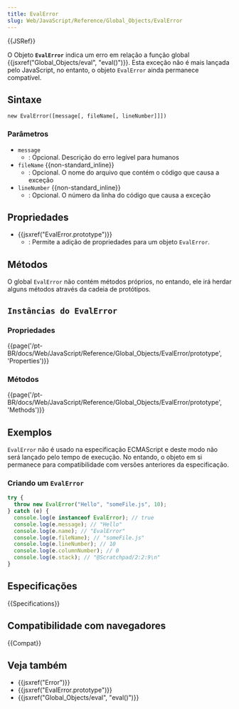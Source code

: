 ```yaml
---
title: EvalError
slug: Web/JavaScript/Reference/Global_Objects/EvalError
---
```


{{JSRef}}

O Objeto **`EvalError`** indica um erro em relação a função global {{jsxref("Global_Objects/eval", "eval()")}}. Esta exceção não é mais lançada pelo JavaScript, no entanto, o objeto `EvalError` ainda permanece compatível.

## Sintaxe

```
new EvalError([message[, fileName[, lineNumber]]])
```

### Parâmetros

- `message`
  - : Opcional. Descrição do erro legível para humanos
- `fileName` {{non-standard_inline}}
  - : Opcional. O nome do arquivo que contém o código que causa a exceção
- `lineNumber` {{non-standard_inline}}
  - : Opcional. O número da linha do código que causa a exceção

## Propriedades

- {{jsxref("EvalError.prototype")}}
  - : Permite a adição de propriedades para um objeto `EvalError`.

## Métodos

O global `EvalError` não contém métodos próprios, no entando, ele irá herdar alguns métodos através da cadeia de protótipos.

## `Instâncias do EvalError`

### Propriedades

{{page('/pt-BR/docs/Web/JavaScript/Reference/Global_Objects/EvalError/prototype', 'Properties')}}

### Métodos

{{page('/pt-BR/docs/Web/JavaScript/Reference/Global_Objects/EvalError/prototype', 'Methods')}}

## Exemplos

`EvalError` não é usado na especificação ECMAScript e deste modo não será lançado pelo tempo de execução. No entando, o objeto em si permanece para compatibilidade com versões anteriores da especificação.

### Criando um `EvalError`

```js
try {
  throw new EvalError("Hello", "someFile.js", 10);
} catch (e) {
  console.log(e instanceof EvalError); // true
  console.log(e.message); // "Hello"
  console.log(e.name); // "EvalError"
  console.log(e.fileName); // "someFile.js"
  console.log(e.lineNumber); // 10
  console.log(e.columnNumber); // 0
  console.log(e.stack); // "@Scratchpad/2:2:9\n"
}
```

## Especificações

{{Specifications}}

## Compatibilidade com navegadores

{{Compat}}

## Veja também

- {{jsxref("Error")}}
- {{jsxref("EvalError.prototype")}}
- {{jsxref("Global_Objects/eval", "eval()")}}
